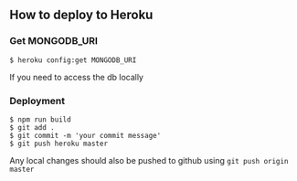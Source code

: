 ## How to deploy to Heroku

### Get MONGODB_URI

```
$ heroku config:get MONGODB_URI
```

If you need to access the db locally

### Deployment

```
$ npm run build
$ git add .
$ git commit -m 'your commit message'
$ git push heroku master
```

Any local changes should also be pushed to github using `git push origin master`
